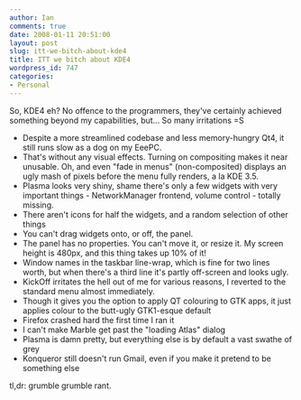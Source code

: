 ```yaml
---
author: Ian
comments: true
date: 2008-01-11 20:51:00
layout: post
slug: itt-we-bitch-about-kde4
title: ITT we bitch about KDE4
wordpress_id: 747
categories:
- Personal
---
```


So, KDE4 eh?  No offence to the programmers, they've certainly achieved something beyond my capabilities, but...  So many irritations =S  

<ul><li>Despite a more streamlined codebase and less memory-hungry Qt4, it still runs slow as a dog on my EeePC.</li>  

<li>That's without any visual effects.  Turning on compositing makes it near unusable.  Oh, and even "fade in menus" (non-composited) displays an ugly mash of pixels before the menu fully renders, a la KDE 3.5.</li>  

<li>Plasma looks very shiny, shame there's only a few widgets with very important things - NetworkManager frontend, volume control - totally missing.</li>  

<li>There aren't icons for half the widgets, and a random selection of other things</li>  

<li>You can't drag widgets onto, or off, the panel.</li>  

<li>The panel has no properties.  You can't move it, or resize it.  My screen height is 480px, and this thing takes up 10% of it!</li>  

<li>Window names in the taskbar line-wrap, which is fine for two lines worth, but when there's a third line it's partly off-screen and looks ugly.</li>  

<li>KickOff irritates the hell out of me for various reasons, I reverted to the standard menu almost immediately.</li>  

<li>Though it gives you the option to apply QT colouring to GTK apps, it just applies colour to the butt-ugly GTK1-esque default</li>  

<li>Firefox crashed hard the first time I ran it</li>  

<li>I can't make Marble get past the "loading Atlas" dialog</li>  

<li>Plasma is damn pretty, but everything else is by default a vast swathe of grey</li>  

<li>Konqueror still doesn't run Gmail, even if you make it pretend to be something else</li> </ul> 

tl,dr: grumble grumble rant.
